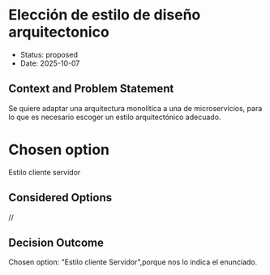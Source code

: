 # Elección de estilo de diseño arquitectonico

* Status: proposed
* Date: 2025-10-07

## Context and Problem Statement

Se quiere adaptar una arquitectura monolítica a una de microservicios, para lo que es necesario escoger un estilo arquitectónico adecuado.

# Chosen option
Estilo cliente servidor

## Considered Options
//
## Decision Outcome

Chosen option: "Estilo cliente Servidor",porque nos lo indica el enunciado.
